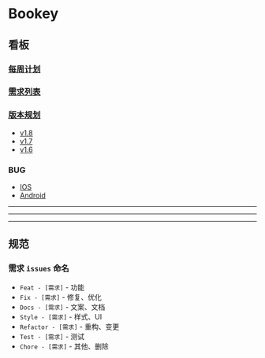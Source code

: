 # Bookey

## 看板

### [每周计划](https://github.com/bookey-dev/bookey.requirement/projects/6)

### [需求列表](https://github.com/bookey-dev/bookey.requirement/issues?q=is%3Aopen+is%3Aissue+project%3Abookey-dev%2Fbookey.requirement%2F5)

### [版本规划](https://github.com/bookey-dev/bookey.requirement/milestones?direction=desc&sort=title&state=open)

- [v1.8](https://github.com/bookey-dev/bookey.requirement/issues?q=is%3Aopen+is%3Aissue+project%3Abookey-dev%2Fbookey.requirement%2F6+project%3Abookey-dev%2Fbookey.requirement%2F5+milestone%3Av1.8)
- [v1.7](https://github.com/bookey-dev/bookey.requirement/issues?q=is%3Aopen+is%3Aissue+project%3Abookey-dev%2Fbookey.requirement%2F6+project%3Abookey-dev%2Fbookey.requirement%2F5+milestone%3Av1.7)
- [v1.6](https://github.com/bookey-dev/bookey.requirement/issues?q=is%3Aopen+is%3Aissue+project%3Abookey-dev%2Fbookey.requirement%2F6+project%3Abookey-dev%2Fbookey.requirement%2F5+milestone%3Av1.6)

### BUG

- [IOS](https://github.com/bookey-dev/bookey.bug/projects/1)
- [Android](https://github.com/bookey-dev/bookey.bug/projects/2)

---
---
---


## 规范

### 需求 `issues` 命名

- `Feat - [需求]` - 功能
- `Fix - [需求]` - 修复、优化
- `Docs - [需求]` - 文案、文档
- `Style - [需求]` - 样式、UI
- `Refactor - [需求]` - 重构、变更
- `Test - [需求]` - 测试
- `Chore - [需求]` - 其他、删除


